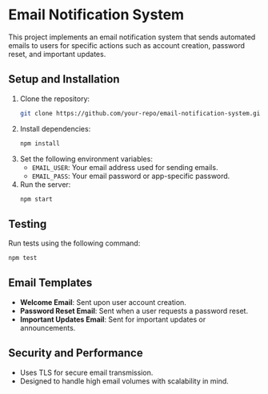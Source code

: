 # Email Notification System

This project implements an email notification system that sends automated emails to users for specific actions such as account creation, password reset, and important updates.

## Setup and Installation

1. Clone the repository:
   ```bash
   git clone https://github.com/your-repo/email-notification-system.git
   ```
2. Install dependencies:
   ```bash
   npm install
   ```
3. Set the following environment variables:
   - `EMAIL_USER`: Your email address used for sending emails.
   - `EMAIL_PASS`: Your email password or app-specific password.
4. Run the server:
   ```bash
   npm start
   ```

## Testing

Run tests using the following command:
```bash
npm test
```

## Email Templates
- **Welcome Email**: Sent upon user account creation.
- **Password Reset Email**: Sent when a user requests a password reset.
- **Important Updates Email**: Sent for important updates or announcements.

## Security and Performance
- Uses TLS for secure email transmission.
- Designed to handle high email volumes with scalability in mind.
